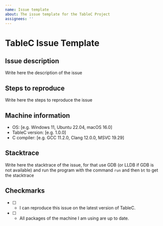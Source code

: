 ```yaml
---
name: Issue template
about: The issue template for the TableC Project
assignees: ''
---
```


# TableC Issue Template

## Issue description

Write here the description of the issue

## Steps to reproduce

Write here the steps to reproduce the issue

## Machine information

- OS: [e.g. Windows 11, Ubuntu 22.04, macOS 16.0]
- TableC version: [e.g. 1.0.0]
- C compiler: [e.g. GCC 11.2.0, Clang 12.0.0, MSVC 19.29]

## Stacktrace

Write here the stacktrace of the issue, for that use GDB (or LLDB if GDB is not available) and run the program with the command `run` and then `bt` to get the stacktrace

## Checkmarks

- [ ] - I can reproduce this issue on the latest version of TableC.
- [ ] - All packages of the machine I am using are up to date.
